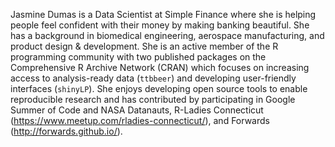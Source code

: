 Jasmine Dumas is a Data Scientist at Simple Finance where she is helping people feel confident with their money by making banking beautiful. She has a background in biomedical engineering, aerospace manufacturing, and product design & development. She is an active member of the R programming community with two published packages on the Comprehensive R Archive Network (CRAN) which focuses on increasing access to analysis-ready data (`ttbbeer`) and developing user-friendly interfaces (`shinyLP`). She enjoys developing open source tools to enable reproducible research and has contributed by participating in Google Summer of Code and NASA Datanauts, R-Ladies Connecticut (https://www.meetup.com/rladies-connecticut/), and Forwards (http://forwards.github.io/).
